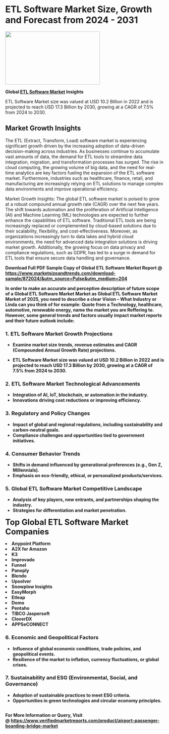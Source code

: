 <H1>ETL Software Market Size, Growth and Forecast from 2024 - 2031</H1><img class="aligncenter size-medium wp-image-584254" src="https://thirdeyenews.in/wp-content/uploads/2024/09/Global-Market-Research-300x168.jpeg" alt="" width="300" height="168" /><p><strong>Global&nbsp;<a href="https://www.marketsizeandtrends.com/download-sample/872024/&amp;utm_source=Pulse&amp;utm_medium=204">ETL Software Market</a> Insights</strong></p><p>ETL Software Market size was valued at USD 10.2 Billion in 2022 and is projected to reach USD 17.3 Billion by 2030, growing at a CAGR of 7.5% from 2024 to 2030.</p><p><h2>Market Growth Insights</h2> <p>The ETL (Extract, Transform, Load) software market is experiencing significant growth driven by the increasing adoption of data-driven decision-making across industries. As businesses continue to accumulate vast amounts of data, the demand for ETL tools to streamline data integration, migration, and transformation processes has surged. The rise in cloud computing, the growing volume of big data, and the need for real-time analytics are key factors fueling the expansion of the ETL software market. Furthermore, industries such as healthcare, finance, retail, and manufacturing are increasingly relying on ETL solutions to manage complex data environments and improve operational efficiency.</p> <p><strong></strong></p> <p>Market Growth Insights: The global ETL software market is poised to grow at a robust compound annual growth rate (CAGR) over the next few years. The shift towards automation and the proliferation of Artificial Intelligence (AI) and Machine Learning (ML) technologies are expected to further enhance the capabilities of ETL software. Traditional ETL tools are being increasingly replaced or complemented by cloud-based solutions due to their scalability, flexibility, and cost-effectiveness. Moreover, as organizations increasingly turn to data lakes and hybrid cloud environments, the need for advanced data integration solutions is driving market growth. Additionally, the growing focus on data privacy and compliance regulations, such as GDPR, has led to a surge in demand for ETL tools that ensure secure data handling and governance.</p> <p><strong></p><p><span class=""><strong>Download Full PDF Sample Copy of Global ETL Software Market Report</strong> @ <a href="https://www.marketsizeandtrends.com/download-sample/872024/&amp;utm_source=Pulse&amp;utm_medium=204" target="_blank">https://www.marketsizeandtrends.com/download-sample/872024/&amp;utm_source=Pulse&amp;utm_medium=204</a></span></p><p>In order to make an accurate and perceptive description of future scope of a Global&nbsp;ETL Software Market Market as Global&nbsp;ETL Software Market Market of 2025, you need to describe a clear Vision &ndash; What Industry or Linda can you think of for example: Quote from a Technology, healthcare, automotive, renewable energy, name the market you are Reffering to. However, some general trends and factors usually impact market reports and their future outlook include:</p><h3>1.&nbsp;<strong>ETL Software Market Growth Projections</strong></h3><ul><li>Examine market size trends, revenue estimates and CAGR (Compounded Annual Growth Rate) projections.</li><li><p>ETL Software Market size was valued at USD 10.2 Billion in 2022 and is projected to reach USD 17.3 Billion by 2030, growing at a CAGR of 7.5% from 2024 to 2030.</p></li></ul><h3>2.&nbsp;<strong>ETL Software Market Technological Advancements</strong></h3><ul><li>Integration of AI, IoT, blockchain, or automation in the industry.</li><li>Innovations driving cost reductions or improving efficiency.</li></ul><h3>3.&nbsp;<strong>Regulatory and Policy Changes</strong></h3><ul><li>Impact of global and regional regulations, including sustainability and carbon-neutral goals.</li><li>Compliance challenges and opportunities tied to government initiatives.</li></ul><h3>4.&nbsp;<strong>Consumer Behavior Trends</strong></h3><ul><li>Shifts in demand influenced by generational preferences (e.g., Gen Z, Millennials).</li><li>Emphasis on eco-friendly, ethical, or personalized products/services.</li></ul><h3>5.&nbsp;<strong>Global ETL Software Market Competitive Landscape</strong></h3><ul><li>Analysis of key players, new entrants, and partnerships shaping the industry.</li><li>Strategies for differentiation and market penetration.</li></ul><p data-pm-slice="1 1 []"><span style="color: inherit; font-family: inherit; font-size: 25px;">Top Global ETL Software Market Companies</span></p><div class="" data-test-id=""><p><li>Anypoint Platform</li><li> A2X for Amazon</li><li> K3</li><li> Improvado</li><li> Funnel</li><li> Panoply</li><li> Blendo</li><li> Upsolver</li><li> Snowplow Insights</li><li> EasyMorph</li><li> Etleap</li><li> Domo</li><li> Pentaho</li><li> TIBCO Jaspersoft</li><li> CloverDX</li><li> APPSeCONNECT</li></p></div><h3>6.&nbsp;<strong>Economic and Geopolitical Factors</strong></h3><ul><li>Influence of global economic conditions, trade policies, and geopolitical events.</li><li>Resilience of the market to inflation, currency fluctuations, or global crises.</li></ul><h3>7.&nbsp;<strong>Sustainability and ESG (Environmental, Social, and Governance)</strong></h3><ul><li>Adoption of sustainable practices to meet ESG criteria.</li><li>Opportunities in green technologies and circular economy principles.</li></ul><h2><strong style="font-size: 14px;">For More Information or Query, Visit @&nbsp;</strong><a style="background-color: #ffffff; font-size: 14px;" href="https://www.marketsizeandtrends.com/report/etl-software-market/" target="_blank">https://www.verifiedmarketreports.com/product/airport-passenger-boarding-bridge-market</a></h2>

